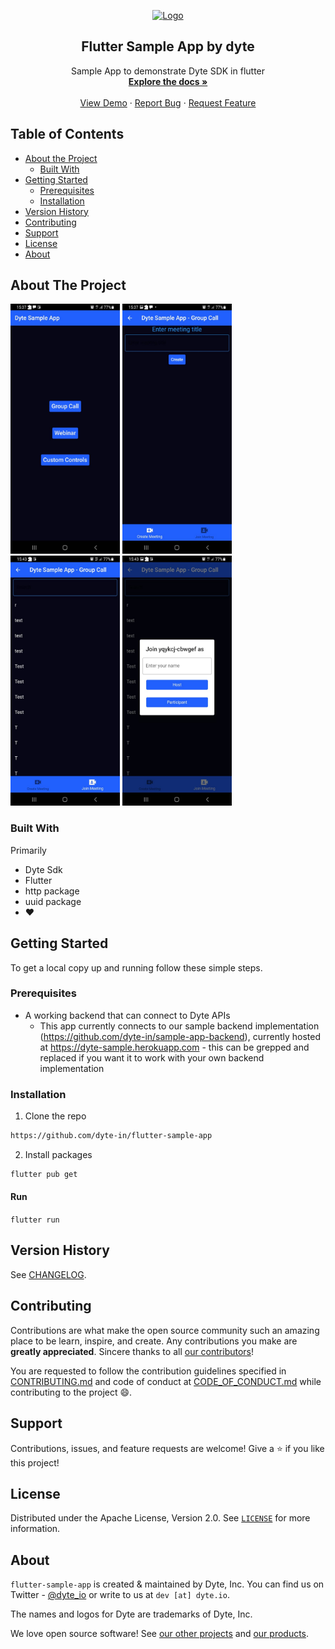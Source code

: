 <!-- PROJECT LOGO -->
<p align="center">
  <a href="https://dyte.io">
    <img src="https://dyte-uploads.s3.ap-south-1.amazonaws.com/dyte-logo-dark.svg" alt="Logo" width="80">
  </a>

  <h2 align="center">Flutter Sample App by dyte</h3>

  <p align="center">
   Sample App to demonstrate Dyte SDK in flutter
    <br />
    <a href="https://docs.dyte.io/flutter/quickstart"><strong>Explore the docs »</strong></a>
    <br />
    <br />
    <a href="https://app.dyte.io">View Demo</a>
    ·
    <a href="https://github.com/dyte-in/docs-template/issues">Report Bug</a>
    ·
    <a href="https://github.com/dyte-in/docs-template/issues">Request Feature</a>
  </p>
</p>

<!-- TABLE OF CONTENTS -->

## Table of Contents

- [About the Project](#about-the-project)
  - [Built With](#built-with)
- [Getting Started](#getting-started)
  - [Prerequisites](#prerequisites)
  - [Installation](#installation)
- [Version History](#version-history)
- [Contributing](#contributing)
- [Support](#support)
- [License](#license)
- [About](#about)

<!-- ABOUT THE PROJECT -->

## About The Project

<img src="./static/ss-1.jpeg" width=175 height=400> <img src="./static/ss-2.jpeg" width=175 height=400> <img src="./static/ss-3.jpeg" width=175 height=400> <img src="./static/ss-4.jpeg" width=175 height=400>

### Built With

Primarily

- Dyte Sdk
- Flutter
- http package
- uuid package
- :heart:

<!-- GETTING STARTED -->

## Getting Started

To get a local copy up and running follow these simple steps.

### Prerequisites

- A working backend that can connect to Dyte APIs
  - This app currently connects to our sample backend implementation (https://github.com/dyte-in/sample-app-backend), currently hosted at https://dyte-sample.herokuapp.com - this can be grepped and replaced if you want it to work with your own backend implementation

### Installation

1. Clone the repo

```sh
https://github.com/dyte-in/flutter-sample-app
```

2. Install packages

```sh
flutter pub get
```

#### Run

`flutter run`

<!-- CHANGELOG -->

## Version History

See [CHANGELOG](./CHANGELOG.md).

<!-- CONTRIBUTING -->

## Contributing

Contributions are what make the open source community such an amazing place to be learn, inspire, and create. Any contributions you make are **greatly appreciated**. Sincere thanks to all [our contributors](https://github.com/dyte-in/flutter-sample-app/graphs/contributors)!

You are requested to follow the contribution guidelines specified in [CONTRIBUTING.md](./CONTRIBUTING.md) and code of conduct at [CODE_OF_CONDUCT.md](./CODE_OF_CONDUCT.md) while contributing to the project :smile:.

## Support

Contributions, issues, and feature requests are welcome!
Give a ⭐️ if you like this project!

<!-- LICENSE -->

## License

Distributed under the Apache License, Version 2.0. See [`LICENSE`](./LICENSE) for more information.

<!-- MARKDOWN LINKS & IMAGES -->
<!-- https://www.markdownguide.org/basic-syntax/#reference-style-links -->

## About

`flutter-sample-app` is created & maintained by Dyte, Inc. You can find us on Twitter - [@dyte_io](twitter.com/dyte_io) or write to us at `dev [at] dyte.io`.

The names and logos for Dyte are trademarks of Dyte, Inc.

We love open source software! See [our other projects](https://github.com/dyte-in) and [our products](https://dyte.io).

